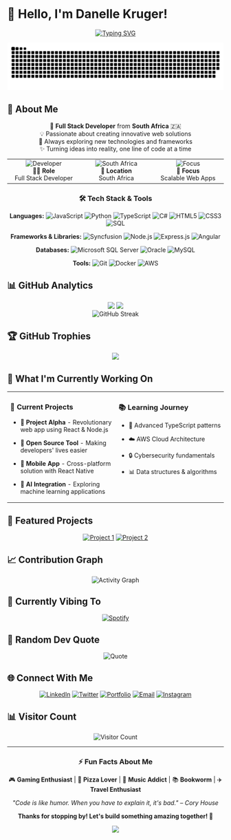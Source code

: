 # 👋 Hello, I'm Danelle Kruger!

<div align="center">
  
[![Typing SVG](https://readme-typing-svg.herokuapp.com?font=Fira+Code&size=30&duration=3000&pause=1000&color=36BCF7&center=true&vCenter=true&width=600&lines=Full+Stack+Developer;Open+Source+Enthusiast;Problem+Solver;Lifelong+Learner)](https://git.io/typing-svg)

</div>

<div align="center">
  <img src="https://github.com/1999AZZAR/1999AZZAR/blob/readme/resources/img/grid-snake.svg" alt="snake" />
</div>

## 🚀 About Me

<div align="center">

🌟 **Full Stack Developer** from **South Africa** 🇿🇦  
💡 Passionate about creating innovative web solutions  
🚀 Always exploring new technologies and frameworks  
✨ Turning ideas into reality, one line of code at a time

</div>

<table align="center">
<tr>
<td align="center" width="200px">
<img src="https://github.com/fluidicon.png" width="80px" alt="Developer">
<br><strong>👩‍💻 Role</strong>
<br>Full Stack Developer
</td>
<td align="center" width="200px">
<img src="https://flagcdn.com/w80/za.png" width="80px" alt="South Africa">
<br><strong>📍 Location</strong>
<br>South Africa
</td>
<td align="center" width="200px">
<img src="https://github.githubassets.com/images/modules/logos_page/GitHub-Mark.png" width="80px" alt="Focus">
<br><strong>🎯 Focus</strong>
<br>Scalable Web Apps
</td>
</tr>
</table>

<div align="center">
  
### 🛠️ Tech Stack & Tools

**Languages:**
![JavaScript](https://img.shields.io/badge/-JavaScript-F7DF1E?style=for-the-badge&logo=javascript&logoColor=black)
![Python](https://img.shields.io/badge/-Python-3776AB?style=for-the-badge&logo=python&logoColor=white)
![TypeScript](https://img.shields.io/badge/-TypeScript-3178C6?style=for-the-badge&logo=typescript&logoColor=white)
![C#](https://img.shields.io/badge/-C%23-239120?style=for-the-badge&logo=c-sharp&logoColor=white)
![HTML5](https://img.shields.io/badge/-HTML5-E34F26?style=for-the-badge&logo=html5&logoColor=white)
![CSS3](https://img.shields.io/badge/-CSS3-1572B6?style=for-the-badge&logo=css3&logoColor=white)
![SQL](https://img.shields.io/badge/-SQL-4479A1?style=for-the-badge&logo=mysql&logoColor=white)

**Frameworks & Libraries:**
![Syncfusion](https://img.shields.io/badge/-Syncfusion-FF6600?style=for-the-badge&logo=syncfusion&logoColor=white)
![Node.js](https://img.shields.io/badge/-Node.js-339933?style=for-the-badge&logo=node.js&logoColor=white)
![Express.js](https://img.shields.io/badge/-Express.js-000000?style=for-the-badge&logo=express&logoColor=white)
![Angular](https://img.shields.io/badge/-Angular-DD0031?style=for-the-badge&logo=angular&logoColor=white)

**Databases:**
![Microsoft SQL Server](https://img.shields.io/badge/-MS%20SQL%20Server-CC2927?style=for-the-badge&logo=microsoft-sql-server&logoColor=white)
![Oracle](https://img.shields.io/badge/-Oracle-F80000?style=for-the-badge&logo=oracle&logoColor=white)
![MySQL](https://img.shields.io/badge/-MySQL-4479A1?style=for-the-badge&logo=mysql&logoColor=white)

**Tools:**
![Git](https://img.shields.io/badge/-Git-F05032?style=for-the-badge&logo=git&logoColor=white)
![Docker](https://img.shields.io/badge/-Docker-2496ED?style=for-the-badge&logo=docker&logoColor=white)
![AWS](https://img.shields.io/badge/-AWS-232F3E?style=for-the-badge&logo=amazon-aws&logoColor=white)

</div>

## 📊 GitHub Analytics

<div align="center">
  <img height="180em" src="https://github-readme-stats.vercel.app/api?username=DanelleKruger&show_icons=true&theme=tokyonight&include_all_commits=true&count_private=true"/>
  <img height="180em" src="https://github-readme-stats.vercel.app/api/top-langs/?username=DanelleKruger&layout=compact&langs_count=8&theme=tokyonight"/>
</div>

<div align="center">
  <img src="https://github-readme-streak-stats.herokuapp.com/?user=DanelleKruger&theme=tokyonight" alt="GitHub Streak" />
</div>

## 🏆 GitHub Trophies
<div align="center">
  <img src="https://github-profile-trophy.vercel.app/?username=yourusername&theme=tokyonight&no-frame=true&no-bg=false&margin-w=4" />
</div>

## 🔮 What I'm Currently Working On

<table>
  <tr>
    <td valign="top" width="50%">
      
### 🎯 Current Projects
- 🌟 **Project Alpha** - Revolutionary web app using React & Node.js
- 🚀 **Open Source Tool** - Making developers' lives easier
- 📱 **Mobile App** - Cross-platform solution with React Native
- 🤖 **AI Integration** - Exploring machine learning applications
      
    </td>
    <td valign="top" width="50%">
      
### 📚 Learning Journey
- 🧠 Advanced TypeScript patterns
- ☁️ AWS Cloud Architecture
- 🔒 Cybersecurity fundamentals
- 📊 Data structures & algorithms
      
    </td>
  </tr>
</table>

## 🎨 Featured Projects

<div align="center">

[![Project 1](https://github-readme-stats.vercel.app/api/pin/?username=yourusername&repo=project1&theme=tokyonight)](https://github.com/yourusername/project1)
[![Project 2](https://github-readme-stats.vercel.app/api/pin/?username=yourusername&repo=project2&theme=tokyonight)](https://github.com/yourusername/project2)

</div>

## 📈 Contribution Graph

<div align="center">
  <img alt="Activity Graph" src="https://github-readme-activity-graph.vercel.app/graph?username=yourusername&theme=tokyo-night&hide_border=true" />
</div>

## 🎵 Currently Vibing To

<div align="center">
  
[![Spotify](https://github-readme-stats.vercel.app/api/spotify-playing)](https://open.spotify.com/user/yourusername)

</div>

## 💬 Random Dev Quote

<div align="center">
  
![Quote](https://quotes-github-readme.vercel.app/api?type=horizontal&theme=tokyonight)

</div>

## 🌐 Connect With Me

<div align="center">
  
[![LinkedIn](https://img.shields.io/badge/-LinkedIn-0077B5?style=for-the-badge&logo=linkedin&logoColor=white)](https://linkedin.com/in/yourprofile)
[![Twitter](https://img.shields.io/badge/-Twitter-1DA1F2?style=for-the-badge&logo=twitter&logoColor=white)](https://twitter.com/yourhandle)
[![Portfolio](https://img.shields.io/badge/-Portfolio-FF5722?style=for-the-badge&logo=google-chrome&logoColor=white)](https://yourportfolio.com)
[![Email](https://img.shields.io/badge/-Email-D14836?style=for-the-badge&logo=gmail&logoColor=white)](mailto:your.email@example.com)
[![Instagram](https://img.shields.io/badge/-Instagram-E4405F?style=for-the-badge&logo=instagram&logoColor=white)](https://instagram.com/yourhandle)

</div>

## 📊 Visitor Count

<div align="center">
  
![Visitor Count](https://komarev.com/ghpvc/?username=yourusername&color=blueviolet&style=for-the-badge)

</div>

---

<div align="center">
  
### ⚡ Fun Facts About Me

🎮 **Gaming Enthusiast** | 🍕 **Pizza Lover** | 🎵 **Music Addict** | 📚 **Bookworm** | ✈️ **Travel Enthusiast**

*"Code is like humor. When you have to explain it, it's bad." – Cory House*

**Thanks for stopping by! Let's build something amazing together! 🚀**

</div>

<div align="center">
  <img src="https://capsule-render.vercel.app/api?type=waving&color=gradient&height=60&section=footer"/>
</div>
